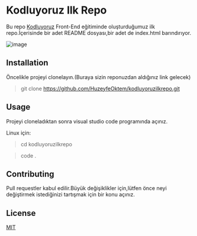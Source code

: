 # Kodluyoruz Ilk Repo

Bu repo [Kodluyoruz](https://www.kodluyoruz.org/) Front-End eğitiminde oluşturduğumuz ilk repo.İçerisinde bir adet README dosyası,bir adet de index.html barındırıyor.

![image](https://github.com/HuzeyfeOktem/kodluyoruzilkrepo/assets/147250443/2c975690-4acd-4a5e-ba92-3fda2f8abbbe)

## Installation

Öncelikle projeyi clonelayın.(Buraya sizin reponuzdan aldığınız link gelecek)

> git clone https://github.com/HuzeyfeOktem/kodluyoruzilkrepo.git 

## Usage

Projeyi cloneladıktan sonra visual studio code programında açınız.

Linux için:

> cd kodluyoruzilkrepo 

> code . 

## Contributing

Pull requestler kabul edilir.Büyük değişiklikler için,lütfen önce neyi değiştirmek istediğinizi tartışmak için bir konu açınız.

## License

[MIT](https://choosealicense.com/licenses/mit/)
